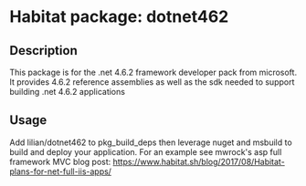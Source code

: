 # Habitat package: dotnet462

## Description

This package is for the .net 4.6.2 framework developer pack from microsoft. It provides 4.6.2 reference assemblies as well as the sdk needed to support building .net 4.6.2 applications

## Usage

Add lilian/dotnet462 to pkg_build_deps then leverage nuget and msbuild to build and deploy your application. For an example see mwrock's asp full framework MVC blog post: https://www.habitat.sh/blog/2017/08/Habitat-plans-for-net-full-iis-apps/
